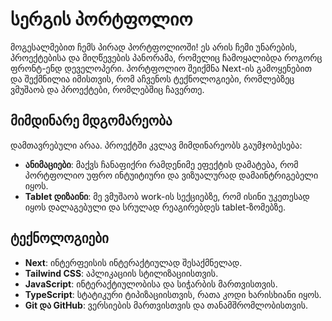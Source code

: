 # სერგის პორტფოლიო

მოგესალმებით ჩემს პირად პორტფოლიოში! ეს არის ჩემი უნარების, პროექტებისა და მიღწევების პანორამა, რომელიც ჩამოყალიბდა როგორც ფრონტ-ენდ დეველოპერი. პორტფოლიო შეიქმნა Next-ის გამოყენებით და შექმნილია იმისთვის, რომ აჩვენოს ტექნოლოგიები, რომლებზეც ვმუშაობ და პროექტები, რომლებშიც ჩავერთე.

## მიმდინარე მდგომარეობა

დამთავრებული არაა. პროექტში კვლავ მიმდინარეობს გაუმჯობესება:
- **ანიმაციები**: მაქვს ჩანაფიქრი რამდენიმე ეფექტის დამატება, რომ პორტფოლიო უფრო ინტუიტიური და ვიზუალურად დამაინტრიგებელი იყოს.
- **Tablet დიზაინი**: მე ვმუშაობ work-ის სექციებზე, რომ ისინი უკეთესად იყოს დალაგებული და სრულად რეაგირებდეს tablet-ზომებზე.

## ტექნოლოგიები

- **Next**: ინტერფეისის ინტერაქტიულად შესაქმნელად.
- **Tailwind CSS**: აპლიკაციის სტილიზაციისთვის.
- **JavaScript**: ინტერაქტიულობისა და სიჭარბის მართვისთვის.
- **TypeScript**: სტატიკური ტიპიზაციისთვის, რათა კოდი ხარისხიანი იყოს.
- **Git და GitHub**: ვერსიების მართვისთვის და თანამშრომლობისთვის.


